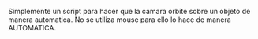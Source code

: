Simplemente un script para hacer que la camara orbite sobre un objeto de manera automatica. No se utiliza mouse para ello lo hace de manera AUTOMATICA. 
